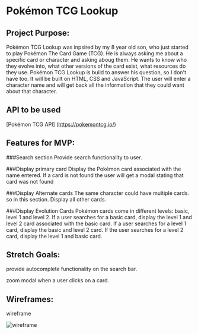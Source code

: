 # Pokémon TCG Lookup

## Project Purpose:
Pokémon TCG Lookup was inpsired by my 8 year old son, who just started to play Pokémon The Card Game (TCG).  He is always asking me about a specific card or character and asking aboug them.  He wants to know who they evolve into, what other versions of the card exist, what resources do they use.  Pokémon TCG Lookup is build to answer his question, so I don't have too.  It will be built on HTML, CSS and JavaScript.  The user will enter a character name and will get back all the information that they could want about that character.

## API to be used
[Pokémon TCG API] (https://pokemontcg.io/)

## Features for MVP:

###Search section
Provide search functionality to user.

###Display primary card
Display the Pokémon card associated with the name entered.  If a card is not found the user will get a modal stating that card was not found

###Display Alternate cards
The same character could have multiple cards.  so in this section.  Display all other cards.

###Display Evolution Cards
Pokémon cards come in different levels: basic, level 1 and level 2.  If a user searches for a basic card, display the level 1 and level 2 card associated with the basic card.  If a user searches for a level 1 card, display the basic and level 2 card.  If the user searches for a level 2 card, display the level 1 and basic card.


## Stretch Goals:
provide autocomplete functionality on the search bar.

zoom modal when a user clicks on a card.


## Wireframes:
wireframe

![wireframe](wireframe.jpg)

